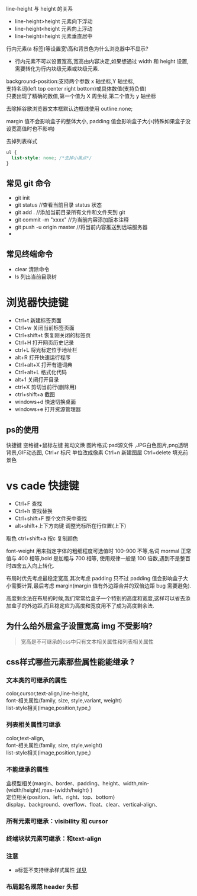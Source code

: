 line-height 与 height 的关系

* line-height>height 元素向下浮动
* line-height<height 元素向上浮动
* line-height=height 元素垂直居中

行内元素(a 标签)等设置宽\高和背景色为什么浏览器中不显示?

* 行内元素不可以设置宽高,宽高由内容决定,如果想通过 width 和 height 设置,需要转化为行内块级元素或块级元素.

background-position:支持两个参数 x 轴坐标,Y 轴坐标,  
支持名词(left top center right bottom)或具体数值(支持负值)  
只要出现了精确的数值,第一个值为 X 周坐标,第二个值为 y 轴坐标

去除掉谷歌浏览器文本框默认边框线使用
outline:none;

margin 值不会影响盒子的整体大小,
padding 值会影响盒子大小(特殊如果盒子没设宽高值时也不影响)

去掉列表样式

```css
ul {
  list-style: none; /*去掉小黑点*/
}
```

## 常见 git 命令

* git init
* git status //查看当前目录 status 状态
* git add . //添加当前目录所有文件和文件夹到 git
* git commit -m "xxxx" //为当前内容添加版本注释
* git push -u origin master //将当前内容推送到远端服务器
*

## 常见终端命令

* clear 清除命令
* ls 列出当前目录树

# 浏览器快捷键

* Ctrl+t 新建标签页面
* Ctrl+w 关闭当前标签页面
* Ctrl+shift+t 恢复刚关闭的标签页
* Ctrl+H 打开网页历史记录
* ctrl+L 将光标定位于地址栏
* alt+R 打开快速运行程序
* Ctrl+alt+X 打开有道词典
* Ctrl+alt+L   格式化代码
* alt+1   关闭打开目录
* ctrl+X   剪切当前行(删除用)
* ctrl+shift+a 截图
* windows+d    快速切换桌面
* windows+e  打开资源管理器



## ps的使用
快捷键
空格键+鼠标左键   拖动文焕
图片格式:psd源文件 ,JPG白色图片,png透明背景,GIF动态图,
Ctrl+r 标尺  单位改成像素
Ctrl+n  新建图层
Ctrl+delete   填充前景色

# vs cade 快捷键
* Ctrl+F 查找
* Ctrl+h 查找替换
* Ctrl+shift+F 整个文件夹中查找
* alt+shift+上下方向键 调整光标所在行位置(上下)

取色 ctrl+shift+a 按c 复制颜色

font-weight 用来指定字体的粗细程度可选值时 100-900 不等,名词 mormal 正常值与 400 相等,bold 是加粗与 700 相等,
使用规律一般是 100 倍数,遇到不是整百时四舍五入向上转化.

布局时优先考虑最稳定宽高,其次考虑 padding 只不过 padding 值会影响盒子大小需要计算,最后考虑 margin(margin 值有外边距合并的双倍边距 bug 需要避免).

高度剩余法在布局的时候,我们常常给盒子一个特别的高度和宽度,这样可以省去添加盒子的外边距,而且稳定应为高度和宽度用不了成为高度剩余法.


## 为什么给外层盒子设置宽高 img 不受影响?
> 宽高是不可继承的css中只有文本相关属性和列表相关属性

## css样式哪些元素那些属性能能继承 ?
### 文本类的可继承的属性
color,cursor,text-align,line-height,    
font-相关属性(family, size, style,variant, weight)   
list-style相关(image,position,type,)  

### 列表相关属性可继承
color,text-align,  
font-相关属性(family, size, style,weight)   
list-style相关(image,position,type,)  

 ### 不能继承的属性
盒模型相关(margin、border、padding、height、width,min-(width/height),max-(width/height) )    
定位相关(position、left、right、top、bottom)  
display、background、overflow、float、clear、vertical-align、   
### 所有元素可继承：visibility 和 cursor

### 终端块状元素可继承：和text-align
### 注意
* a标签不支持继承样式属性
[详见](http://www.zhufengpeixun.cn/qianduanjishuziliao/qianduanCSSziliao/2016-07-24/530.html)

### 布局起名规范 header 头部





